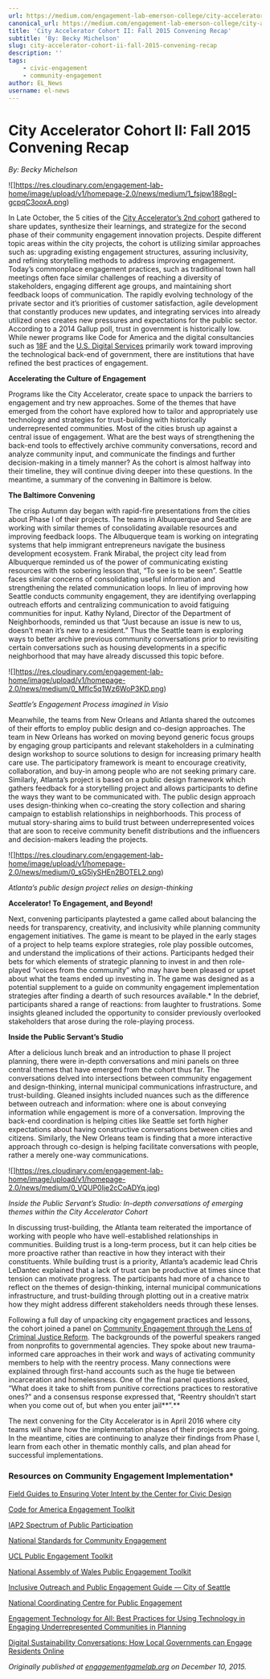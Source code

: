 ```yaml
---
url: https://medium.com/engagement-lab-emerson-college/city-accelerator-cohort-ii-fall-2015-convening-recap-860cedd859f3
canonical_url: https://medium.com/engagement-lab-emerson-college/city-accelerator-cohort-ii-fall-2015-convening-recap-860cedd859f3
title: 'City Accelerator Cohort II: Fall 2015 Convening Recap'
subtitle: 'By: Becky Michelson'
slug: city-accelerator-cohort-ii-fall-2015-convening-recap
description: ''
tags:
    - civic-engagement
    - community-engagement
author: EL_News
username: el-news
---
```


# City Accelerator Cohort II: Fall 2015 Convening Recap

_By: Becky Michelson_

![]https://res.cloudinary.com/engagement-lab-home/image/upload/v1/homepage-2.0/news/medium/1_fsjpw188pgI-gcpqC3ooxA.png)

In Late October, the 5 cities of the [City Accelerator’s 2nd cohort](http://www.governing.com/cityaccelerator) gathered to share updates, synthesize their learnings, and strategize for the second phase of their community engagement innovation projects. Despite different topic areas within the city projects, the cohort is utilizing similar approaches such as: upgrading existing engagement structures, assuring inclusivity, and refining storytelling methods to address improving engagement. Today’s commonplace engagement practices, such as traditional town hall meetings often face similar challenges of reaching a diversity of stakeholders, engaging different age groups, and maintaining short feedback loops of communication. The rapidly evolving technology of the private sector and it’s priorities of customer satisfaction, agile development that constantly produces new updates, and integrating services into already utilized ones creates new pressures and expectations for the public sector. According to a 2014 Gallup poll, trust in government is historically low. While newer programs like Code for America and the digital consultancies such as [18F](https://18f.gsa.gov/) and the [U.S. Digital Services](https://www.whitehouse.gov/digital/united-states-digital-service) primarily work toward improving the technological back-end of government, there are institutions that have refined the best practices of engagement.

**Accelerating the Culture of Engagement**

Programs like the City Accelerator, create space to unpack the barriers to engagement and try new approaches. Some of the themes that have emerged from the cohort have explored how to tailor and appropriately use technology and strategies for trust-building with historically underrepresented communities. Most of the cities brush up against a central issue of engagement. What are the best ways of strengthening the back-end tools to effectively archive community conversations, record and analyze community input, and communicate the findings and further decision-making in a timely manner? As the cohort is almost halfway into their timeline, they will continue diving deeper into these questions. In the meantime, a summary of the convening in Baltimore is below.

**The Baltimore Convening**

The crisp Autumn day began with rapid-fire presentations from the cities about Phase I of their projects. The teams in Albuquerque and Seattle are working with similar themes of consolidating available resources and improving feedback loops. The Albuquerque team is working on integrating systems that help immigrant entrepreneurs navigate the business development ecosystem. Frank Mirabal, the project city lead from Albuquerque reminded us of the power of communicating existing resources with the sobering lesson that, “To see is to be seen”. Seattle faces similar concerns of consolidating useful information and strengthening the related communication loops. In lieu of improving how Seattle conducts community engagement, they are identifying overlapping outreach efforts and centralizing communication to avoid fatiguing communities for input. Kathy Nyland, Director of the Department of Neighborhoods, reminded us that “Just because an issue is new to us, doesn’t mean it’s new to a resident.” Thus the Seattle team is exploring ways to better archive previous community conversations prior to revisiting certain conversations such as housing developments in a specific neighborhood that may have already discussed this topic before.

![]https://res.cloudinary.com/engagement-lab-home/image/upload/v1/homepage-2.0/news/medium/0_MfIc5q1Wz6WoP3KD.png)

_Seattle’s Engagement Process imagined in Visio_

Meanwhile, the teams from New Orleans and Atlanta shared the outcomes of their efforts to employ public design and co-design approaches. The team in New Orleans has worked on moving beyond generic focus groups by engaging group participants and relevant stakeholders in a culminating design workshop to source solutions to design for increasing primary health care use. The participatory framework is meant to encourage creativity, collaboration, and buy-in among people who are not seeking primary care. Similarly, Atlanta’s project is based on a public design framework which gathers feedback for a storytelling project and allows participants to define the ways they want to be communicated with. The public design approach uses design-thinking when co-creating the story collection and sharing campaign to establish relationships in neighborhoods. This process of mutual story-sharing aims to build trust between underrepresented voices that are soon to receive community benefit distributions and the influencers and decision-makers leading the projects.

![]https://res.cloudinary.com/engagement-lab-home/image/upload/v1/homepage-2.0/news/medium/0_sG5lySHEn2BOTEL2.png)

_Atlanta’s public design project relies on design-thinking_

**Accelerator! To Engagement, and Beyond!**

Next, convening participants playtested a game called about balancing the needs for transparency, creativity, and inclusivity while planning community engagement initiatives. The game is meant to be played in the early stages of a project to help teams explore strategies, role play possible outcomes, and understand the implications of their actions. Participants hedged their bets for which elements of strategic planning to invest in and then role-played “voices from the community” who may have been pleased or upset about what the teams ended up investing in. The game was designed as a potential supplement to a guide on community engagement implementation strategies after finding a dearth of such resources available.\* In the debrief, participants shared a range of reactions: from laughter to frustrations. Some insights gleaned included the opportunity to consider previously overlooked stakeholders that arose during the role-playing process.

**Inside the Public Servant’s Studio**

After a delicious lunch break and an introduction to phase II project planning, there were in-depth conversations and mini panels on three central themes that have emerged from the cohort thus far. The conversations delved into intersections between community engagement and design-thinking, internal municipal communications infrastructure, and trust-building. Gleaned insights included nuances such as the difference between outreach and information: where one is about conveying information while engagement is more of a conversation. Improving the back-end coordination is helping cities like Seattle set forth higher expectations about having constructive conversations between cities and citizens. Similarly, the New Orleans team is finding that a more interactive approach through co-design is helping facilitate conversations with people, rather a merely one-way communications.

![]https://res.cloudinary.com/engagement-lab-home/image/upload/v1/homepage-2.0/news/medium/0_VQUP0Ije2cCoADYq.jpg)

_Inside the Public Servant’s Studio: In-depth conversations of emerging themes within the City Accelerator Cohort_

In discussing trust-building, the Atlanta team reiterated the importance of working with people who have well-established relationships in communities. Building trust is a long-term process, but it can help cities be more proactive rather than reactive in how they interact with their constituents. While building trust is a priority, Atlanta’s academic lead Chris LeDantec explained that a lack of trust can be productive at times since that tension can motivate progress. The participants had more of a chance to reflect on the themes of design-thinking, internal municipal communications infrastructure, and trust-building through plotting out in a creative matrix how they might address different stakeholders needs through these lenses.

Following a full day of unpacking city engagement practices and lessons, the cohort joined a panel on [Community Engagement through the Lens of Criminal Justice Reform](https://www.eventbrite.com/e/community-engagement-through-the-lens-of-criminal-justice-reform-tickets-19016452722). The backgrounds of the powerful speakers ranged from nonprofits to governmental agencies. They spoke about new trauma-informed care approaches in their work and ways of activating community members to help with the reentry process. Many connections were explained through first-hand accounts such as the huge tie between incarceration and homelessness. One of the final panel questions asked, “What does it take to shift from punitive corrections practices to restorative ones?” and a consensus response expressed that, “Reentry shouldn’t start when you come out of, but when you enter jail**”.**

The next convening for the City Accelerator is in April 2016 where city teams will share how the implementation phases of their projects are going. In the meantime, cities are continuing to analyze their findings from Phase I, learn from each other in thematic monthly calls, and plan ahead for successful implementations.

### Resources on Community Engagement Implementation\*

[Field Guides to Ensuring Voter Intent by the Center for Civic Design](http://civicdesign.org/fieldguides/)

[Code for America Engagement Toolkit](http://www.codeforamerica.org/governments/boulder/toolkit/)

[IAP2 Spectrum of Public Participation](http://c.ymcdn.com/sites/www.iap2.org/resource/resmgr/imported/IAP2%20Spectrum_vertical.pdf)

[National Standards for Community Engagement](http://www.scdc.org.uk/what/national-standards/)

[UCL Public Engagement Toolkit](https://www.ucl.ac.uk/public-engagement/evaluation/toolkits)

[National Assembly of Wales Public Engagement Toolkit](http://www.assembly.wales/NAfW%20Documents/public_engagement_toolkit_2014.pdf%20-%2007052014/public_engagement_toolkit_2014-English.pdf)

[Inclusive Outreach and Public Engagement Guide — City of Seattle](http://www.seattle.gov/Documents/Departments/RSJI/GRE/IOPEguide01-11-12.pdf)

[National Coordinating Centre for Public Engagement](http://www.publicengagement.ac.uk/)

[Engagement Technology for All: Best Practices for Using Technology in Engaging Underrepresented Communities in Planning](http://sustainablecommunitiesleadershipacademy.org/resource_files/documents/PlaceMatters_EngagementTechForAll_Final_20140310.pdf)

[Digital Sustainability Conversations: How Local Governments can Engage Residents Online](http://sustainablecommunitiesleadershipacademy.org/resource_files/documents/community-social-engagement-guidebook-and-case-studies.pdf)

_Originally published at [engagementgamelab.org](http://engagementgamelab.org/blog/2015/12/city-accelerator-cohort-ii-fall-2015-convening-recap/) on December 10, 2015._
